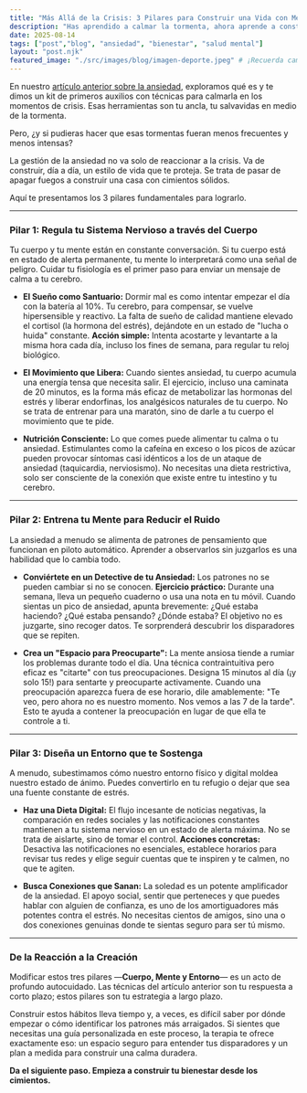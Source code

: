 ```yaml
---
title: "Más Allá de la Crisis: 3 Pilares para Construir una Vida con Menos Ansiedad"
description: "Has aprendido a calmar la tormenta, ahora aprende a construir un refugio. Descubre los 3 pilares para un cambio real y duradero frente a la ansiedad."
date: 2025-08-14
tags: ["post","blog", "ansiedad", "bienestar", "salud mental"]
layout: "post.njk"
featured_image: "./src/images/blog/imagen-deporte.jpeg" # ¡Recuerda cambiar esta imagen!
---
```


En nuestro [artículo anterior sobre la ansiedad](./que-es-ansiedad-sintomas-guia/), exploramos qué es y te dimos un kit de primeros auxilios con técnicas para calmarla en los momentos de crisis. Esas herramientas son tu ancla, tu salvavidas en medio de la tormenta.

Pero, ¿y si pudieras hacer que esas tormentas fueran menos frecuentes y menos intensas?

La gestión de la ansiedad no va solo de reaccionar a la crisis. Va de construir, día a día, un estilo de vida que te proteja. Se trata de pasar de apagar fuegos a construir una casa con cimientos sólidos.

Aquí te presentamos los 3 pilares fundamentales para lograrlo.

---

### Pilar 1: Regula tu Sistema Nervioso a través del Cuerpo

Tu cuerpo y tu mente están en constante conversación. Si tu cuerpo está en estado de alerta permanente, tu mente lo interpretará como una señal de peligro. Cuidar tu fisiología es el primer paso para enviar un mensaje de calma a tu cerebro.

* **El Sueño como Santuario:** Dormir mal es como intentar empezar el día con la batería al 10%. Tu cerebro, para compensar, se vuelve hipersensible y reactivo. La falta de sueño de calidad mantiene elevado el cortisol (la hormona del estrés), dejándote en un estado de "lucha o huida" constante. **Acción simple:** Intenta acostarte y levantarte a la misma hora cada día, incluso los fines de semana, para regular tu reloj biológico.

* **El Movimiento que Libera:** Cuando sientes ansiedad, tu cuerpo acumula una energía tensa que necesita salir. El ejercicio, incluso una caminata de 20 minutos, es la forma más eficaz de metabolizar las hormonas del estrés y liberar endorfinas, los analgésicos naturales de tu cuerpo. No se trata de entrenar para una maratón, sino de darle a tu cuerpo el movimiento que te pide.

* **Nutrición Consciente:** Lo que comes puede alimentar tu calma o tu ansiedad. Estimulantes como la cafeína en exceso o los picos de azúcar pueden provocar síntomas casi idénticos a los de un ataque de ansiedad (taquicardia, nerviosismo). No necesitas una dieta restrictiva, solo ser consciente de la conexión que existe entre tu intestino y tu cerebro.

---

### Pilar 2: Entrena tu Mente para Reducir el Ruido

La ansiedad a menudo se alimenta de patrones de pensamiento que funcionan en piloto automático. Aprender a observarlos sin juzgarlos es una habilidad que lo cambia todo.

* **Conviértete en un Detective de tu Ansiedad:** Los patrones no se pueden cambiar si no se conocen. **Ejercicio práctico:** Durante una semana, lleva un pequeño cuaderno o usa una nota en tu móvil. Cuando sientas un pico de ansiedad, apunta brevemente: ¿Qué estaba haciendo? ¿Qué estaba pensando? ¿Dónde estaba? El objetivo no es juzgarte, sino recoger datos. Te sorprenderá descubrir los disparadores que se repiten.

* **Crea un "Espacio para Preocuparte":** La mente ansiosa tiende a rumiar los problemas durante todo el día. Una técnica contraintuitiva pero eficaz es "citarte" con tus preocupaciones. Designa 15 minutos al día (¡y solo 15!) para sentarte y preocuparte activamente. Cuando una preocupación aparezca fuera de ese horario, dile amablemente: "Te veo, pero ahora no es nuestro momento. Nos vemos a las 7 de la tarde". Esto te ayuda a contener la preocupación en lugar de que ella te controle a ti.

---

### Pilar 3: Diseña un Entorno que te Sostenga

A menudo, subestimamos cómo nuestro entorno físico y digital moldea nuestro estado de ánimo. Puedes convertirlo en tu refugio o dejar que sea una fuente constante de estrés.

* **Haz una Dieta Digital:** El flujo incesante de noticias negativas, la comparación en redes sociales y las notificaciones constantes mantienen a tu sistema nervioso en un estado de alerta máxima. No se trata de aislarte, sino de tomar el control. **Acciones concretas:** Desactiva las notificaciones no esenciales, establece horarios para revisar tus redes y elige seguir cuentas que te inspiren y te calmen, no que te agiten.

* **Busca Conexiones que Sanan:** La soledad es un potente amplificador de la ansiedad. El apoyo social, sentir que perteneces y que puedes hablar con alguien de confianza, es uno de los amortiguadores más potentes contra el estrés. No necesitas cientos de amigos, sino una o dos conexiones genuinas donde te sientas seguro para ser tú mismo.

---

### De la Reacción a la Creación

Modificar estos tres pilares —**Cuerpo, Mente y Entorno**— es un acto de profundo autocuidado. Las técnicas del artículo anterior son tu respuesta a corto plazo; estos pilares son tu estrategia a largo plazo.

Construir estos hábitos lleva tiempo y, a veces, es difícil saber por dónde empezar o cómo identificar los patrones más arraigados. Si sientes que necesitas una guía personalizada en este proceso, la terapia te ofrece exactamente eso: un espacio seguro para entender tus disparadores y un plan a medida para construir una calma duradera.

**Da el siguiente paso. Empieza a construir tu bienestar desde los cimientos.**
